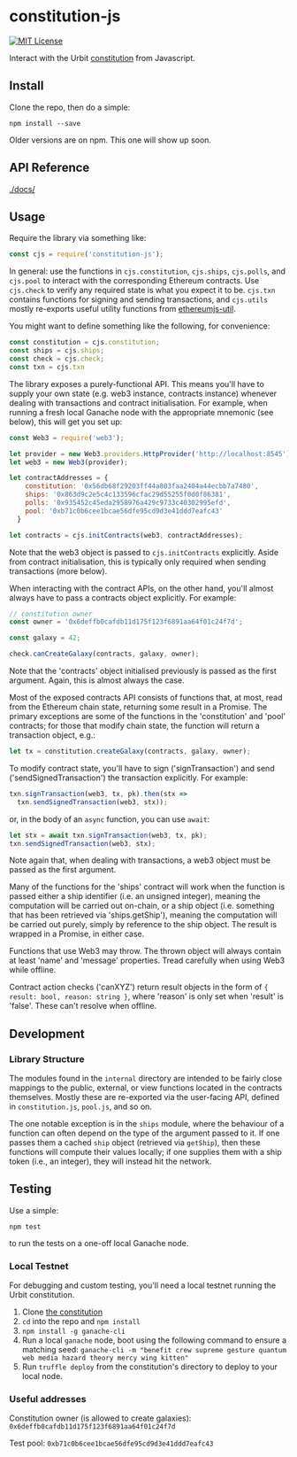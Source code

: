 # constitution-js

[![MIT License](https://img.shields.io/badge/license-MIT-blue.svg)](https://github.com/urbit/constitution-js/blob/master/LICENSE)

Interact with the Urbit [constitution](https://github.com/urbit/constitution)
from Javascript.

## Install

Clone the repo, then do a simple:

`npm install --save`

Older versions are on npm.  This one will show up soon.

## API Reference

[./docs/](./docs/index.md)

## Usage

Require the library via something like:

```javascript
const cjs = require('constitution-js');
```

In general: use the functions in `cjs.constitution`, `cjs.ships`, `cjs.polls`,
and `cjs.pool` to interact with the corresponding Ethereum contracts.  Use
`cjs.check` to verify any required state is what you expect it to be.
`cjs.txn` contains functions for signing and sending transactions, and
`cjs.utils` mostly re-exports useful utility functions from
[ethereumjs-util](https://github.com/ethereumjs/ethereumjs-util).

You might want to define something like the following, for convenience:

```javascript
const constitution = cjs.constitution;
const ships = cjs.ships;
const check = cjs.check;
const txn = cjs.txn
```

The library exposes a purely-functional API.  This means you'll have to supply
your own state (e.g. web3 instance, contracts instance) whenever dealing with
transactions and contract initialisation.  For example, when running a fresh
local Ganache node with the appropriate mnemonic (see below), this will get you
set up:

```javascript
const Web3 = require('web3');

let provider = new Web3.providers.HttpProvider('http://localhost:8545');
let web3 = new Web3(provider);

let contractAddresses = {
    constitution: '0x56db68f29203ff44a803faa2404a44ecbb7a7480',
    ships: '0x863d9c2e5c4c133596cfac29d55255f0d0f86381',
    polls: '0x935452c45eda2958976a429c9733c40302995efd',
    pool: '0xb71c0b6cee1bcae56dfe95cd9d3e41ddd7eafc43'
  }

let contracts = cjs.initContracts(web3, contractAddresses);
```

Note that the web3 object is passed to `cjs.initContracts` explicitly.  Aside
from contract initialisation, this is typically only required when sending
transactions (more below).

When interacting with the contract APIs, on the other hand, you'll almost
always have to pass a contracts object explicitly.  For example:

```javascript
// constitution owner
const owner = '0x6deffb0cafdb11d175f123f6891aa64f01c24f7d';

const galaxy = 42;

check.canCreateGalaxy(contracts, galaxy, owner);
```

Note that the 'contracts' object initialised previously is passed as the first
argument.  Again, this is almost always the case.

Most of the exposed contracts API consists of functions that, at most, read
from the Ethereum chain state, returning some result in a Promise.  The primary
exceptions are some of the functions in the 'constitution' and 'pool'
contracts; for those that modify chain state, the function will return a
transaction object, e.g.:

```javascript
let tx = constitution.createGalaxy(contracts, galaxy, owner);
```

To modify contract state, you'll have to sign ('signTransaction') and send
('sendSignedTransaction') the transaction explicitly.  For example:

```javascript
txn.signTransaction(web3, tx, pk).then(stx =>
  txn.sendSignedTransaction(web3, stx));
```

or, in the body of an `async` function, you can use `await`:

```javascript
let stx = await txn.signTransaction(web3, tx, pk);
txn.sendSignedTransaction(web3, stx);
```

Note again that, when dealing with transactions, a web3 object must be passed
as the first argument.

Many of the functions for the 'ships' contract will work when the function is
passed either a ship identifier (i.e. an unsigned integer), meaning the
computation will be carried out on-chain, or a ship object (i.e. something that
has been retrieved via 'ships.getShip'), meaning the computation will be
carried out purely, simply by reference to the ship object.  The result is
wrapped in a Promise, in either case.

Functions that use Web3 may throw. The thrown object will always contain at
least 'name' and 'message' properties. Tread carefully when using Web3 while
offline.

Contract action checks ('canXYZ') return result objects in the form of `{
result: bool, reason: string }`, where 'reason' is only set when 'result' is
'false'.  These can't resolve when offline.

## Development

### Library Structure

The modules found in the `internal` directory are intended to be fairly close
mappings to the public, external, or view functions located in the contracts
themselves.  Mostly these are re-exported via the user-facing API, defined in
`constitution.js`, `pool.js`, and so on.

The one notable exception is in the `ships` module, where the behaviour of a
function can often depend on the type of the argument passed to it.  If one
passes them a cached `ship` object (retrieved via `getShip`), then these
functions will compute their values locally; if one supplies them with a ship
token (i.e., an integer), they will instead hit the network.

## Testing

Use a simple:

`npm test`

to run the tests on a one-off local Ganache node.

### Local Testnet

For debugging and custom testing, you'll need a local testnet running the Urbit
constitution.

1. Clone [the constitution](https://github.com/urbit/constitution)
2. `cd` into the repo and `npm install`
3. `npm install -g ganache-cli`
3. Run a local `ganache` node, boot using the following command to ensure a matching seed:
   `ganache-cli -m "benefit crew supreme gesture quantum web media hazard theory mercy wing kitten"`
4. Run `truffle deploy` from the constitution's directory to deploy to your local node.

### Useful addresses

Constitution owner (is allowed to create galaxies):
`0x6deffb0cafdb11d175f123f6891aa64f01c24f7d`

Test pool:
`0xb71c0b6cee1bcae56dfe95cd9d3e41ddd7eafc43`

